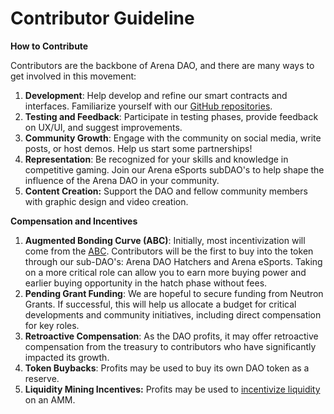 # Contributor Guideline

**How to Contribute**

Contributors are the backbone of Arena DAO, and there are many ways to get involved in this movement:

1. **Development**: Help develop and refine our smart contracts and interfaces. Familiarize yourself with our [GitHub repositories](https://github.com/Arena-DAO).
2. **Testing and Feedback**: Participate in testing phases, provide feedback on UX/UI, and suggest improvements.
3. **Community Growth**: Engage with the community on social media, write posts, or host demos. Help us start some partnerships!
4. **Representation**: Be recognized for your skills and knowledge in competitive gaming. Join our Arena eSports subDAO's to help shape the influence of the Arena DAO in your community.
5. **Content Creation:** Support the DAO and fellow community members with graphic design and video creation.

**Compensation and Incentives**

1. **Augmented Bonding Curve (ABC)**: Initially, most incentivization will come from the [ABC](../tokenomics/augmented-bonding-curve.md). Contributors will be the first to buy into the token through our sub-DAO's: Arena DAO Hatchers and Arena eSports. Taking on a more critical role can allow you to earn more buying power and earlier buying opportunity in the hatch phase without fees.
2. **Pending Grant Funding**: We are hopeful to secure funding from Neutron Grants. If successful, this will help us allocate a budget for critical developments and community initiatives, including direct compensation for key roles.
3. **Retroactive Compensation**: As the DAO profits, it may offer retroactive compensation from the treasury to contributors who have significantly impacted its growth.
4. **Token Buybacks**: Profits may be used to buy its own DAO token as a reserve.
5. **Liquidity Mining Incentives:** Profits may be used to [incentivize liquidity](../tokenomics/augmented-bonding-curve.md) on an AMM.
